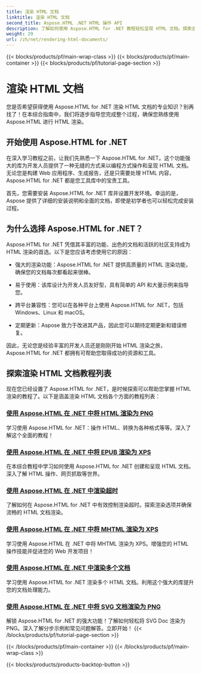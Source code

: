 ```yaml
---
title: 渲染 HTML 文档
linktitle: 渲染 HTML 文档
second_title: Aspose.HTML .NET HTML 操作 API
description: 了解如何使用 Aspose.HTML for .NET 教程轻松呈现 HTML 文档。探索全面的教程列表以掌握 HTML 渲染。
weight: 29
url: /zh/net/rendering-html-documents/
---
```


{{< blocks/products/pf/main-wrap-class >}}
{{< blocks/products/pf/main-container >}}
{{< blocks/products/pf/tutorial-page-section >}}

# 渲染 HTML 文档


您是否希望获得使用 Aspose.HTML for .NET 渲染 HTML 文档的专业知识？别再找了！在本综合指南中，我们将逐步指导您完成整个过程，确保您熟练使用 Aspose.HTML 进行 HTML 渲染。

## 开始使用 Aspose.HTML for .NET

在深入学习教程之前，让我们先熟悉一下 Aspose.HTML for .NET。这个功能强大的库为开发人员提供了一种无缝的方式来以编程方式操作和呈现 HTML 文档。无论您是构建 Web 应用程序、生成报告，还是只需要处理 HTML 内容，Aspose.HTML for .NET 都是您工具库中的宝贵工具。

首先，您需要安装 Aspose.HTML for .NET 库并设置开发环境。幸运的是，Aspose 提供了详细的安装说明和全面的文档，即使是初学者也可以轻松完成安装过程。

## 为什么选择 Aspose.HTML for .NET？

Aspose.HTML for .NET 凭借其丰富的功能、出色的文档和活跃的社区支持成为 HTML 渲染的首选。以下是您应该考虑使用它的原因：

- 强大的渲染功能：Aspose.HTML for .NET 提供高质量的 HTML 渲染功能，确保您的文档每次都看起来很棒。

- 易于使用：该库设计为开发人员友好型，具有简单的 API 和大量示例来指导您。

- 跨平台兼容性：您可以在各种平台上使用 Aspose.HTML for .NET，包括 Windows、Linux 和 macOS。

- 定期更新：Aspose 致力于改进其产品，因此您可以期待定期更新和错误修复。

因此，无论您是经验丰富的开发人员还是刚刚开始 HTML 渲染之旅，Aspose.HTML for .NET 都拥有可帮助您取得成功的资源和工具。

## 探索渲染 HTML 文档教程列表

现在您已经设置了 Aspose.HTML for .NET，是时候探索可以帮助您掌握 HTML 渲染的教程了。以下是涵盖渲染 HTML 文档各个方面的教程列表：

### [使用 Aspose.HTML 在 .NET 中将 HTML 渲染为 PNG](./render-html-as-png/)
学习使用 Aspose.HTML for .NET：操作 HTML、转换为各种格式等等。深入了解这个全面的教程！
### [使用 Aspose.HTML 在 .NET 中将 EPUB 渲染为 XPS](./render-epub-as-xps/)
在本综合教程中学习如何使用 Aspose.HTML for .NET 创建和呈现 HTML 文档。深入了解 HTML 操作、网页抓取等世界。
### [使用 Aspose.HTML 在 .NET 中渲染超时](./rendering-timeout/)
了解如何在 Aspose.HTML for .NET 中有效控制渲染超时。探索渲染选项并确保流畅的 HTML 文档渲染。
### [使用 Aspose.HTML 在 .NET 中将 MHTML 渲染为 XPS](./render-mhtml-as-xps/)
 学习使用 Aspose.HTML 在 .NET 中将 MHTML 渲染为 XPS。增强您的 HTML 操作技能并促进您的 Web 开发项目！
### [使用 Aspose.HTML 在 .NET 中渲染多个文档](./render-multiple-documents/)
学习使用 Aspose.HTML for .NET 渲染多个 HTML 文档。利用这个强大的库提升您的文档处理能力。
### [使用 Aspose.HTML 在 .NET 中将 SVG 文档渲染为 PNG](./render-svg-doc-as-png/)
解锁 Aspose.HTML for .NET 的强大功能！了解如何轻松将 SVG Doc 渲染为 PNG。深入了解分步示例和常见问题解答。立即开始！
{{< /blocks/products/pf/tutorial-page-section >}}

{{< /blocks/products/pf/main-container >}}
{{< /blocks/products/pf/main-wrap-class >}}

{{< blocks/products/products-backtop-button >}}
